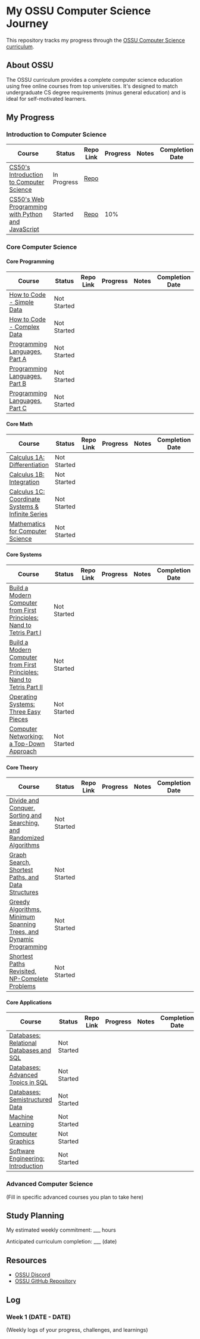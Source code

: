 # My OSSU Computer Science Journey

This repository tracks my progress through the [OSSU Computer Science curriculum](https://github.com/ossu/computer-science).

## About OSSU
The OSSU curriculum provides a complete computer science education using free online courses from top universities. It's designed to match undergraduate CS degree requirements (minus general education) and is ideal for self-motivated learners.

## My Progress

### Introduction to Computer Science
| Course | Status | Repo Link | Progress | Notes | Completion Date |
|--------|--------|-----------|-------|-----------------|-|
| [CS50's Introduction to Computer Science](https://cs50.harvard.edu/x) | In Progress | [Repo](https://github.com/Lueken/CS50-course) | |
| [CS50's Web Programming with Python and JavaScript](https://cs50.harvard.edu/web/) | Started | [Repo](nacho) | 10% |  |  |

### Core Computer Science

#### Core Programming
| Course | Status | Repo Link | Progress | Notes | Completion Date |
|--------|--------|-----------|-------|-----------------|-|
| [How to Code - Simple Data](https://www.edx.org/course/how-to-code-simple-data) | Not Started | | | | |
| [How to Code - Complex Data](https://www.edx.org/course/how-to-code-complex-data) | Not Started | | | | |
| [Programming Languages, Part A](https://www.coursera.org/learn/programming-languages) | Not Started | | | | |
| [Programming Languages, Part B](https://www.coursera.org/learn/programming-languages-part-b) | Not Started | | | | |
| [Programming Languages, Part C](https://www.coursera.org/learn/programming-languages-part-c) | Not Started | | | | |

#### Core Math
| Course | Status | Repo Link | Progress | Notes | Completion Date |
|--------|--------|-----------|-------|-----------------|-|
| [Calculus 1A: Differentiation](https://www.edx.org/course/calculus-1a-differentiation) | Not Started | | | | |
| [Calculus 1B: Integration](https://www.edx.org/course/calculus-1b-integration) | Not Started | | | | |
| [Calculus 1C: Coordinate Systems & Infinite Series](https://www.edx.org/course/calculus-1c-coordinate-systems-infinite-series) | Not Started | | | | |
| [Mathematics for Computer Science](https://openlearninglibrary.mit.edu/courses/course-v1:OCW+6.042J+2T2019/about) | Not Started | | | | |

#### Core Systems
| Course | Status | Repo Link | Progress | Notes | Completion Date |
|--------|--------|-----------|-------|-----------------|-|
| [Build a Modern Computer from First Principles: Nand to Tetris Part I](https://www.coursera.org/learn/build-a-computer) | Not Started | | | | |
| [Build a Modern Computer from First Principles: Nand to Tetris Part II](https://www.coursera.org/learn/nand2tetris2) | Not Started | | | | |
| [Operating Systems: Three Easy Pieces](https://pages.cs.wisc.edu/~remzi/OSTEP/) | Not Started | | | | |
| [Computer Networking: a Top-Down Approach](http://gaia.cs.umass.edu/kurose_ross/online_lectures.htm) | Not Started | | | | |

#### Core Theory
| Course | Status | Repo Link | Progress | Notes | Completion Date |
|--------|--------|-----------|-------|-----------------|-|
| [Divide and Conquer, Sorting and Searching, and Randomized Algorithms](https://www.coursera.org/learn/algorithms-divide-conquer) | Not Started | | | | |
| [Graph Search, Shortest Paths, and Data Structures](https://www.coursera.org/learn/algorithms-graphs-data-structures) | Not Started | | | | |
| [Greedy Algorithms, Minimum Spanning Trees, and Dynamic Programming](https://www.coursera.org/learn/algorithms-greedy) | Not Started | | | | |
| [Shortest Paths Revisited, NP-Complete Problems](https://www.coursera.org/learn/algorithms-npcomplete) | Not Started | | | | |

#### Core Applications
| Course | Status | Repo Link | Progress | Notes | Completion Date |
|--------|--------|-----------|-------|-----------------|-|
| [Databases: Relational Databases and SQL](https://www.edx.org/course/databases-5-sql) | Not Started | | | | |
| [Databases: Advanced Topics in SQL](https://www.edx.org/course/advanced-topics-in-sql) | Not Started | | | | |
| [Databases: Semistructured Data](https://www.edx.org/course/semistructured-data) | Not Started | | | | |
| [Machine Learning](https://www.coursera.org/learn/machine-learning) | Not Started | | | | |
| [Computer Graphics](https://www.edx.org/course/computer-graphics-2) | Not Started | | | | |
| [Software Engineering: Introduction](https://www.edx.org/course/software-engineering-introduction) | Not Started | | | | |

### Advanced Computer Science
(Fill in specific advanced courses you plan to take here)

## Study Planning
My estimated weekly commitment: ___ hours

Anticipated curriculum completion: ___ (date)

## Resources
- [OSSU Discord](https://discord.gg/open-source-society-university-716029386208944138)
- [OSSU GitHub Repository](https://github.com/ossu/computer-science)

## Log

### Week 1 (DATE - DATE)
(Weekly logs of your progress, challenges, and learnings)
